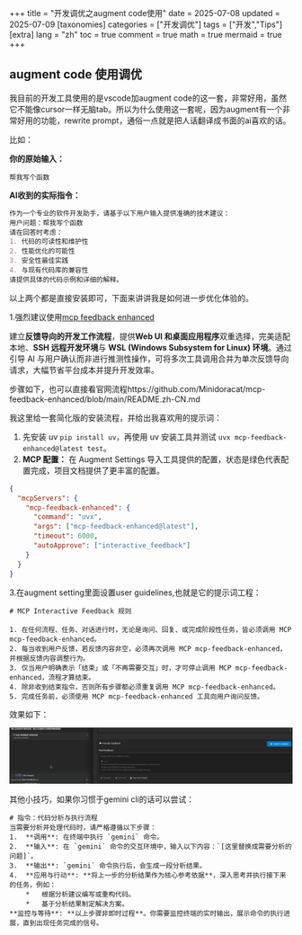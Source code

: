 
+++
title = "开发调优之augment code使用"
date = 2025-07-08
updated = 2025-07-09
[taxonomies]
categories = ["开发调优"]
tags = ["开发","Tips"]
[extra]
lang = "zh"
toc = true
comment = true
math = true
mermaid = true
+++


## augment code 使用调优

我目前的开发工具使用的是vscode加augment code的这一套，非常好用，虽然它不能像cursor一样无脑tab。所以为什么使用这一套呢，因为augment有一个非常好用的功能，rewrite prompt，通俗一点就是把人话翻译成书面的ai喜欢的话。

比如：

**你的原始输入：**

```undefined
帮我写个函数
```

**AI收到的实际指令：**

```markdown
作为一个专业的软件开发助手，请基于以下用户输入提供准确的技术建议：
用户问题：帮我写个函数
请在回答时考虑：
1. 代码的可读性和维护性
2. 性能优化的可能性
3. 安全性最佳实践
4. 与现有代码库的兼容性
请提供具体的代码示例和详细的解释。
```



以上两个都是直接安装即可，下面来讲讲我是如何进一步优化体验的。

1.强烈建议使用[mcp feedback enhanced](https://github.com/Minidoracat/mcp-feedback-enhanced)

建立**反馈导向的开发工作流程**，提供**Web UI 和桌面应用程序**双重选择，完美适配本地、**SSH 远程开发环境**与 **WSL (Windows Subsystem for Linux) 环境**。通过引导 AI 与用户确认而非进行推测性操作，可将多次工具调用合并为单次反馈导向请求，大幅节省平台成本并提升开发效率。

步骤如下，也可以直接看官网流程https://github.com/Minidoracat/mcp-feedback-enhanced/blob/main/README.zh-CN.md

我这里给一套简化版的安装流程，并给出我喜欢用的提示词：

1. 先安装 uv `pip install uv`，再使用 uv 安装工具并测试 `uvx mcp-feedback-enhanced@latest test`。
2. **MCP 配置：** 在 Augment Settings 导入工具提供的配置，状态是绿色代表配置完成，项目文档提供了更丰富的配置。

```json
{
  "mcpServers": {
    "mcp-feedback-enhanced": {
      "command": "uvx",
      "args": ["mcp-feedback-enhanced@latest"],
      "timeout": 6000,
      "autoApprove": ["interactive_feedback"]
    }
  }
}
```

3.在augment setting里面设置user guidelines,也就是它的提示词工程：

```
# MCP Interactive Feedback 规则

1. 在任何流程、任务、对话进行时，无论是询问、回复、或完成阶段性任务，皆必须调用 MCP mcp-feedback-enhanced。
2. 每当收到用户反馈，若反馈内容非空，必须再次调用 MCP mcp-feedback-enhanced，并根据反馈内容调整行为。
3. 仅当用户明确表示「结束」或「不再需要交互」时，才可停止调用 MCP mcp-feedback-enhanced，流程才算结束。
4. 除非收到结束指令，否则所有步骤都必须重复调用 MCP mcp-feedback-enhanced。
5. 完成任务前，必须使用 MCP mcp-feedback-enhanced 工具向用户询问反馈。
```

效果如下：

![image-20250709103354198](/imgs/augment%E4%BD%BF%E7%94%A8.assets/image-20250709103354198.png)

其他小技巧，如果你习惯于gemini cli的话可以尝试：

```
# 指令：代码分析与执行流程
当需要分析并处理代码时，请严格遵循以下步骤：
1.  **调用**: 在终端中执行 `gemini` 命令。
2.  **输入**: 在 `gemini` 命令的交互环境中，输入以下内容：`[这里替换成需要分析的问题]`。
3.  **输出**: `gemini` 命令执行后，会生成一段分析结果。
4.  **应用与行动**: **将上一步的分析结果作为核心参考依据**，深入思考并执行接下来的任务，例如：
    *   根据分析建议编写或重构代码。
    *   基于分析结果制定解决方案。
**监控与等待**: **以上步骤非即时过程**。你需要监控终端的实时输出，展示命令的执行进展，直到出现任务完成的信号。
```

